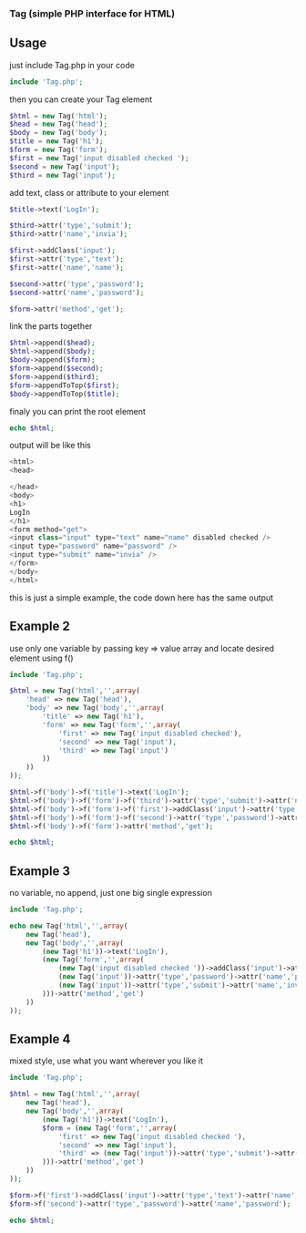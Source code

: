 ### Tag (simple PHP interface for HTML)

## Usage

just include Tag.php in your code

```php
include 'Tag.php';
```

then you can create your Tag element

```php
$html = new Tag('html');
$head = new Tag('head');
$body = new Tag('body');
$title = new Tag('h1');
$form = new Tag('form');
$first = new Tag('input disabled checked ');
$second = new Tag('input');
$third = new Tag('input');
```

add text, class or attribute to your element

```php
$title->text('LogIn');

$third->attr('type','submit');
$third->attr('name','invia');

$first->addClass('input');
$first->attr('type','text');
$first->attr('name','name');

$second->attr('type','password');
$second->attr('name','password');

$form->attr('method','get');
```

link the parts together
```php
$html->append($head);
$html->append($body);
$body->append($form);
$form->append($second);
$form->append($third);
$form->appendToTop($first);
$body->appendToTop($title);
```

finaly you can print the root element
```php
echo $html;
```

output will be like this
```php
<html>
<head>

</head>
<body>
<h1>
LogIn
</h1>
<form method="get">
<input class="input" type="text" name="name" disabled checked />
<input type="password" name="password" />
<input type="submit" name="invia" />
</form>
</body>
</html>
```

this is just a simple example, the code down here has the same output

## Example 2

use only one variable by passing key => value array and locate desired element using f()  
```php
include 'Tag.php';

$html = new Tag('html','',array(
	'head' => new Tag('head'),
	'body' => new Tag('body','',array(
		'title' => new Tag('h1'),
		'form' => new Tag('form','',array(
			'first' => new Tag('input disabled checked'),
			'second' => new Tag('input'),
			'third' => new Tag('input')
		))
	))
));

$html->f('body')->f('title')->text('LogIn');
$html->f('body')->f('form')->f('third')->attr('type','submit')->attr('name','invia');
$html->f('body')->f('form')->f('first')->addClass('input')->attr('type','text')->attr('name','name');
$html->f('body')->f('form')->f('second')->attr('type','password')->attr('name','password');
$html->f('body')->f('form')->attr('method','get');

echo $html;
```

## Example 3

no variable, no append, just one big single expression 
```php
include 'Tag.php';

echo new Tag('html','',array(
	new Tag('head'),
	new Tag('body','',array(
		(new Tag('h1'))->text('LogIn'),
		(new Tag('form','',array(
			(new Tag('input disabled checked '))->addClass('input')->attr('type','text')->attr('name','name'),
			(new Tag('input'))->attr('type','password')->attr('name','password'),
			(new Tag('input'))->attr('type','submit')->attr('name','invia')
		)))->attr('method','get')
	))
));
```
## Example 4

mixed style, use what you want wherever you like it
```php
include 'Tag.php';

$html = new Tag('html','',array(
	new Tag('head'),
	new Tag('body','',array(
		(new Tag('h1'))->text('LogIn'),
		$form = (new Tag('form','',array(
			'first' => new Tag('input disabled checked '),
			'second' => new Tag('input'),
			'third' => (new Tag('input'))->attr('type','submit')->attr('name','invia')
		)))->attr('method','get')
	))
));

$form->f('first')->addClass('input')->attr('type','text')->attr('name','name');
$form->f('second')->attr('type','password')->attr('name','password');

echo $html;
```
